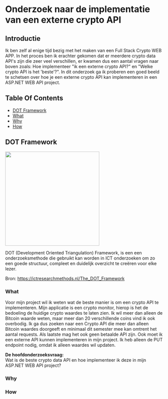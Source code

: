 # Onderzoek naar de implementatie van een externe crypto API

## Introductie
Ik ben zelf al enige tijd bezig met het maken van een Full Stack Crypto WEB APP. In het proces ben ik erachter gekomen dat er meerdere crypto data API's zijn die zeer veel verschillen, er kwamen dus een aantal vragen naar boven zoals: Hoe implementeer "ik een externe crypto API?" en "Welke crypto API is het 'beste'?". In dit onderzoek ga ik proberen een goed beeld te schetsen over hoe je een externe crypto API kan implementeren in een ASP.NET WEB API project.

## Table Of Contents
- [DOT Framework](#dot-framework)
- [What](#what)
- [Why](#why)
- [How](#How)

## DOT Framework

<img src=https://user-images.githubusercontent.com/58031089/114270834-cd543680-9a0e-11eb-9b01-7248641fab13.png width="300" height="300" />

DOT (Development Oriented Triangulation) Framework, is een een onderzoeksmethode die gebruikt kan worden in ICT onderzoeken om zo een goede structuur, compleet en duidelijk overzicht te creëren voor elke lezer.

Bron: https://ictresearchmethods.nl/The_DOT_Framework

### What
Voor mijn project wil ik weten wat de beste manier is om een crypto API te implementeren. Mijn applicatie is een crypto monitor, hierop is het de bedoeling de huidige crypto waardes te laten zien. Ik wil meer dan alleen de Bitcoin waarde weten, maar meer dan 20 verschillende coins vind ik ook overbodig. Ik ga dus zoeken naar een Crypto API die meer dan alleen Bitcoin waardes doorgeeft en minimaal dit semester mee kan omtrent het aantal requests. Als laatste mag het ook geen betaalde API zijn. 
Ook moet ik een externe API kunnen implementeren in mijn project. Ik heb alleen de PUT endpoint nodig, omdat ik alleen waardes wil updaten.

**De hoofdonderzoeksvraag:**  
Wat is de beste crypto data API en hoe implementeer ik deze in mijn ASP.NET WEB API project?

### Why

### How
